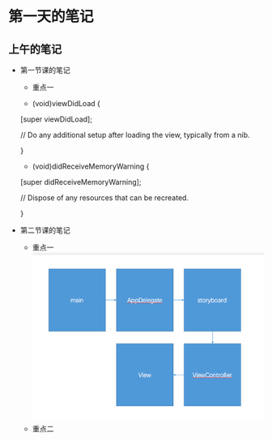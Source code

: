 # 第一天的笔记

## 上午的笔记

- 第一节课的笔记
    - 重点一
    

    - (void)viewDidLoad {

    [super viewDidLoad];

    // Do any additional setup after loading the view,     typically from a nib.

    }



    - (void)didReceiveMemoryWarning {

     [super didReceiveMemoryWarning];

     // Dispose of any resources that can be recreated.

    }

- 第二节课的笔记
    - 重点一
![weak引用](/assets/iOS项目启动过程.png)
    - 重点二


    


